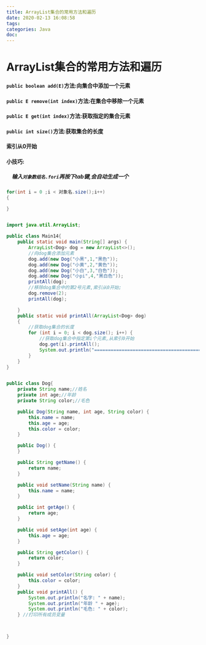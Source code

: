 ```yaml
---
title: ArrayList集合的常用方法和遍历
date: 2020-02-13 16:08:58
tags:
categories: Java
doc:
---
```


# ArrayList集合的常用方法和遍历

#### `public boolean add(E)`方法:向集合中添加一个元素

#### `public E remove(int index)`方法:在集合中移除一个元素

#### `public E get(int index)`方法:获取指定的集合元素

#### `public int size()`方法:获取集合的长度

#### 索引从0开始

#### 小技巧:

##### &emsp;输入`对象数组名.fori`再按下tab键,会自动生成一个

```java
for(int i = 0 ;i < 对象名.size();i++)
{

}
```



```java

import java.util.ArrayList;

public class Main14{
    public static void main(String[] args) {
        ArrayList<Dog> dog = new ArrayList<>();
        //向dog集合添加元素
        dog.add(new Dog("小黑",1,"黑色"));
        dog.add(new Dog("小黄",2,"黄色"));
        dog.add(new Dog("小白",3,"白色"));
        dog.add(new Dog("小pi",4,"黑白色"));
        printAll(dog);
        //移除dog集合中的第2号元素,索引从0开始;
        dog.remove(2);
        printAll(dog);

    }
    public static void printAll(ArrayList<Dog> dog)
    {
        //获取dog集合的长度
        for (int i = 0; i < dog.size(); i++) {
            //获取dog集合中指定第i个元素,从索引0开始
            dog.get(i).printAll();
            System.out.println("============================================");
        }
    }
}

```



```java

public class Dog{
    private String name;//姓名
    private int age;//年龄
    private String color;//毛色

    public Dog(String name, int age, String color) {
        this.name = name;
        this.age = age;
        this.color = color;
    }

    public Dog() {
    }

    public String getName() {
        return name;
    }

    public void setName(String name) {
        this.name = name;
    }

    public int getAge() {
        return age;
    }

    public void setAge(int age) {
        this.age = age;
    }

    public String getColor() {
        return color;
    }

    public void setColor(String color) {
        this.color = color;
    }
    public void printAll() {
        System.out.println("名字: " + name);
        System.out.println("年龄 " + age);
        System.out.println("毛色: " + color);
    } //打印所有成员变量



}

```

